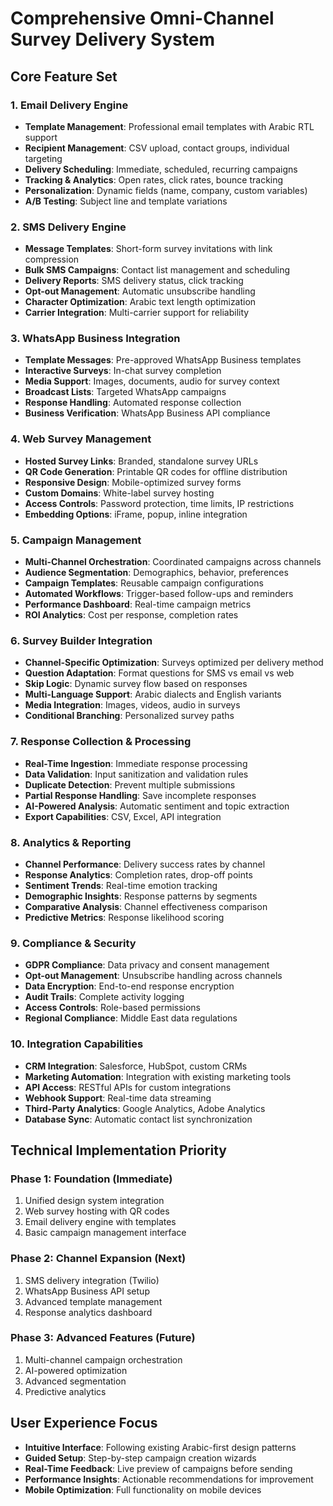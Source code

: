 # Comprehensive Omni-Channel Survey Delivery System

## Core Feature Set

### 1. Email Delivery Engine
- **Template Management**: Professional email templates with Arabic RTL support
- **Recipient Management**: CSV upload, contact groups, individual targeting
- **Delivery Scheduling**: Immediate, scheduled, recurring campaigns
- **Tracking & Analytics**: Open rates, click rates, bounce tracking
- **Personalization**: Dynamic fields (name, company, custom variables)
- **A/B Testing**: Subject line and template variations

### 2. SMS Delivery Engine  
- **Message Templates**: Short-form survey invitations with link compression
- **Bulk SMS Campaigns**: Contact list management and scheduling
- **Delivery Reports**: SMS delivery status, click tracking
- **Opt-out Management**: Automatic unsubscribe handling
- **Character Optimization**: Arabic text length optimization
- **Carrier Integration**: Multi-carrier support for reliability

### 3. WhatsApp Business Integration
- **Template Messages**: Pre-approved WhatsApp Business templates
- **Interactive Surveys**: In-chat survey completion
- **Media Support**: Images, documents, audio for survey context
- **Broadcast Lists**: Targeted WhatsApp campaigns
- **Response Handling**: Automated response collection
- **Business Verification**: WhatsApp Business API compliance

### 4. Web Survey Management
- **Hosted Survey Links**: Branded, standalone survey URLs
- **QR Code Generation**: Printable QR codes for offline distribution
- **Responsive Design**: Mobile-optimized survey forms
- **Custom Domains**: White-label survey hosting
- **Access Controls**: Password protection, time limits, IP restrictions
- **Embedding Options**: iFrame, popup, inline integration

### 5. Campaign Management
- **Multi-Channel Orchestration**: Coordinated campaigns across channels
- **Audience Segmentation**: Demographics, behavior, preferences
- **Campaign Templates**: Reusable campaign configurations
- **Automated Workflows**: Trigger-based follow-ups and reminders
- **Performance Dashboard**: Real-time campaign metrics
- **ROI Analytics**: Cost per response, completion rates

### 6. Survey Builder Integration
- **Channel-Specific Optimization**: Surveys optimized per delivery method
- **Question Adaptation**: Format questions for SMS vs email vs web
- **Skip Logic**: Dynamic survey flow based on responses
- **Multi-Language Support**: Arabic dialects and English variants
- **Media Integration**: Images, videos, audio in surveys
- **Conditional Branching**: Personalized survey paths

### 7. Response Collection & Processing
- **Real-Time Ingestion**: Immediate response processing
- **Data Validation**: Input sanitization and validation rules
- **Duplicate Detection**: Prevent multiple submissions
- **Partial Response Handling**: Save incomplete responses
- **AI-Powered Analysis**: Automatic sentiment and topic extraction
- **Export Capabilities**: CSV, Excel, API integration

### 8. Analytics & Reporting
- **Channel Performance**: Delivery success rates by channel
- **Response Analytics**: Completion rates, drop-off points
- **Sentiment Trends**: Real-time emotion tracking
- **Demographic Insights**: Response patterns by segments
- **Comparative Analysis**: Channel effectiveness comparison
- **Predictive Metrics**: Response likelihood scoring

### 9. Compliance & Security
- **GDPR Compliance**: Data privacy and consent management
- **Opt-out Management**: Unsubscribe handling across channels
- **Data Encryption**: End-to-end response encryption
- **Audit Trails**: Complete activity logging
- **Access Controls**: Role-based permissions
- **Regional Compliance**: Middle East data regulations

### 10. Integration Capabilities
- **CRM Integration**: Salesforce, HubSpot, custom CRMs
- **Marketing Automation**: Integration with existing marketing tools
- **API Access**: RESTful APIs for custom integrations
- **Webhook Support**: Real-time data streaming
- **Third-Party Analytics**: Google Analytics, Adobe Analytics
- **Database Sync**: Automatic contact list synchronization

## Technical Implementation Priority

### Phase 1: Foundation (Immediate)
1. Unified design system integration
2. Web survey hosting with QR codes
3. Email delivery engine with templates
4. Basic campaign management interface

### Phase 2: Channel Expansion (Next)
1. SMS delivery integration (Twilio)
2. WhatsApp Business API setup
3. Advanced template management
4. Response analytics dashboard

### Phase 3: Advanced Features (Future)
1. Multi-channel campaign orchestration
2. AI-powered optimization
3. Advanced segmentation
4. Predictive analytics

## User Experience Focus
- **Intuitive Interface**: Following existing Arabic-first design patterns
- **Guided Setup**: Step-by-step campaign creation wizards
- **Real-Time Feedback**: Live preview of campaigns before sending
- **Performance Insights**: Actionable recommendations for improvement
- **Mobile Optimization**: Full functionality on mobile devices